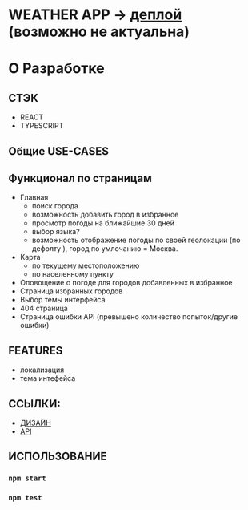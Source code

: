 # WEATHER APP -> [деплой](https://k1selevdeforecastapp.netlify.app/) (возможно не актуальна)


# О Разработке
## СТЭК

- REACT
- TYPESCRIPT


## Общие USE-CASES

## Функционал по страницам
- Главная
    - поиск города
    - возможность добавить город в избранное
    - просмотр погоды на ближайшие 30 дней
    - выбор языка?
    - возможность отображение погоды по своей геолокации (по дефолту ), город по умлочанию = Москва.
- Карта
    - по текущему местоположению
    - по населенному пункту
- Оповощение о погоде для городов добавленных в избранное
- Страница избранных городов
- Выбор темы интерфейса
- 404 страница
- Страница ошибки API (превышено количество попыток/другие ошибки)

## FEATURES
- локализация
- тема интефейса

## ССЫЛКИ:
  -  [ДИЗАЙН](https://www.behance.net/gallery/126447541/Weather-website-design?tracking_source=search_projects%7Cweather%20website%20)
  -  [API](https://openweathermap.org/)
  
## ИСПОЛЬЗОВАНИЕ
### `npm start`
### `npm test`